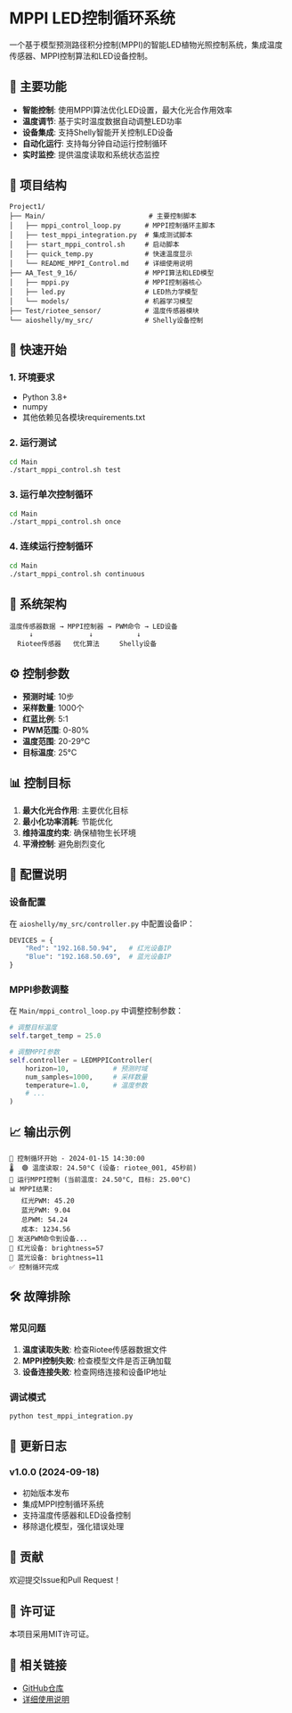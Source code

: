 # MPPI LED控制循环系统

一个基于模型预测路径积分控制(MPPI)的智能LED植物光照控制系统，集成温度传感器、MPPI控制算法和LED设备控制。

## 🌟 主要功能

- **智能控制**: 使用MPPI算法优化LED设置，最大化光合作用效率
- **温度调节**: 基于实时温度数据自动调整LED功率
- **设备集成**: 支持Shelly智能开关控制LED设备
- **自动化运行**: 支持每分钟自动运行控制循环
- **实时监控**: 提供温度读取和系统状态监控

## 📁 项目结构

```
Project1/
├── Main/                          # 主要控制脚本
│   ├── mppi_control_loop.py      # MPPI控制循环主脚本
│   ├── test_mppi_integration.py  # 集成测试脚本
│   ├── start_mppi_control.sh     # 启动脚本
│   ├── quick_temp.py             # 快速温度显示
│   └── README_MPPI_Control.md    # 详细使用说明
├── AA_Test_9_16/                 # MPPI算法和LED模型
│   ├── mppi.py                   # MPPI控制器核心
│   ├── led.py                    # LED热力学模型
│   └── models/                   # 机器学习模型
├── Test/riotee_sensor/           # 温度传感器模块
└── aioshelly/my_src/             # Shelly设备控制
```

## 🚀 快速开始

### 1. 环境要求

- Python 3.8+
- numpy
- 其他依赖见各模块requirements.txt

### 2. 运行测试

```bash
cd Main
./start_mppi_control.sh test
```

### 3. 运行单次控制循环

```bash
cd Main
./start_mppi_control.sh once
```

### 4. 连续运行控制循环

```bash
cd Main
./start_mppi_control.sh continuous
```

## 🎯 系统架构

```
温度传感器数据 → MPPI控制器 → PWM命令 → LED设备
     ↓              ↓           ↓
  Riotee传感器   优化算法     Shelly设备
```

## ⚙️ 控制参数

- **预测时域**: 10步
- **采样数量**: 1000个
- **红蓝比例**: 5:1
- **PWM范围**: 0-80%
- **温度范围**: 20-29°C
- **目标温度**: 25°C

## 📊 控制目标

1. **最大化光合作用**: 主要优化目标
2. **最小化功率消耗**: 节能优化
3. **维持温度约束**: 确保植物生长环境
4. **平滑控制**: 避免剧烈变化

## 🔧 配置说明

### 设备配置

在 `aioshelly/my_src/controller.py` 中配置设备IP：

```python
DEVICES = {
    "Red": "192.168.50.94",   # 红光设备IP
    "Blue": "192.168.50.69",  # 蓝光设备IP
}
```

### MPPI参数调整

在 `Main/mppi_control_loop.py` 中调整控制参数：

```python
# 调整目标温度
self.target_temp = 25.0

# 调整MPPI参数
self.controller = LEDMPPIController(
    horizon=10,           # 预测时域
    num_samples=1000,     # 采样数量
    temperature=1.0,      # 温度参数
    # ...
)
```

## 📈 输出示例

```
🔄 控制循环开始 - 2024-01-15 14:30:00
🌡️  🟢 温度读取: 24.50°C (设备: riotee_001, 45秒前)
🎯 运行MPPI控制 (当前温度: 24.50°C, 目标: 25.00°C)
📊 MPPI结果:
   红光PWM: 45.20
   蓝光PWM: 9.04
   总PWM: 54.24
   成本: 1234.56
📡 发送PWM命令到设备...
🔴 红光设备: brightness=57
🔵 蓝光设备: brightness=11
✅ 控制循环完成
```

## 🛠️ 故障排除

### 常见问题

1. **温度读取失败**: 检查Riotee传感器数据文件
2. **MPPI控制失败**: 检查模型文件是否正确加载
3. **设备连接失败**: 检查网络连接和设备IP地址

### 调试模式

```bash
python test_mppi_integration.py
```

## 📝 更新日志

### v1.0.0 (2024-09-18)
- 初始版本发布
- 集成MPPI控制循环系统
- 支持温度传感器和LED设备控制
- 移除退化模型，强化错误处理

## 🤝 贡献

欢迎提交Issue和Pull Request！

## 📄 许可证

本项目采用MIT许可证。

## 🔗 相关链接

- [GitHub仓库](https://github.com/HaydenYu916/Project1)
- [详细使用说明](Main/README_MPPI_Control.md)

